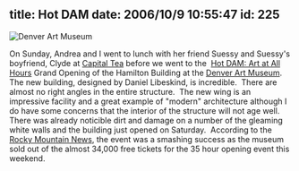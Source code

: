 title: Hot DAM
date: 2006/10/9 10:55:47
id: 225
---
![Denver Art Museum](/journal_images/DSC03149-journal.jpg)

On Sunday, Andrea and I went to lunch with her friend Suessy and Suessy's boyfriend, Clyde at [Capital Tea](http://local.google.com/maps?f=q&hl=en&q=capital+tea+near:denver,+co&ie=UTF8&cid=39739167,-104984167,1079900885662196834&li=lmd&om=1) before we went to the  [Hot DAM: Art at All Hours](http://www.denverartmuseum.org/utility/calendar/eventDetails/eventId--100984) Grand Opening of the Hamilton Building at the [Denver Art Museum](http://www.denverartmuseum.org).  The new building, designed by Daniel Libeskind, is incredible.  There are almost no right angles in the entire structure.  The new wing is an impressive facility and a great example of "modern" architecture although I do have some concerns that the interior of the structure will not age well.  There was already noticible dirt and damage on a number of the gleaming white walls and the building just opened on Saturday.  According to the [Rocky Mountain News](http://www.rockymountainnews.com/drmn/local/article/0,1299,DRMN_15_5053286,00.html), the event was a smashing success as the museum sold out of the almost 34,000 free tickets for the 35 hour opening event this weekend.